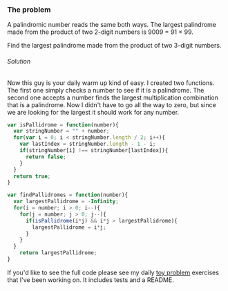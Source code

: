 ### The problem

A palindromic number reads the same both ways. The largest palindrome made from the product of two 2-digit numbers is 9009 = 91 × 99.

Find the largest palindrome made from the product of two 3-digit numbers.

###### Solution ######

Now this guy is your daily warm up kind of easy. I created two functions. The first one simply checks a number to see if it is a palindrome. The second one accepts a number finds the largest multiplication combination that is a palindrome. Now I didn't have to go all the way to zero, but since we are looking for the largest it should work for any number. 

```javascript
var isPallidrome = function(number){
  var stringNumber = "" + number;
  for(var i = 0; i < stringNumber.length / 2; i++){
    var lastIndex = stringNumber.length - 1 - i;
    if(stringNumber[i] !== stringNumber[lastIndex]){
      return false;
    }
  }
  return true;
}

var findPallidromes = function(number){
  var largestPallidrome = -Infinity;
  for(i = number; i > 0; i--){
    for(j = number; j > 0; j--){
      if(isPallidrome(i*j) && i*j > largestPallidrome){
        largestPallidrome = i*j;
      }
    }
  }
    return largestPallidrome;
}
```

If you'd like to see the full code please see my daily [toy problem](https://github.com/charltonaustin/toy-problems/) exercises that I've been working on. It includes tests and a README.
